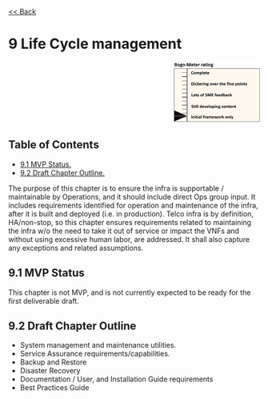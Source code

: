 [<< Back](../../ref_model)
# 9	Life Cycle management
<p align="right"><img src="../figures/bogo_ifo.png" alt="scope" title="Scope" width="35%"/></p>

## Table of Contents
* [9.1 MVP Status.](#9.1)
* [9.2 Draft Chapter Outline.](#9.2)

The purpose of this chapter is to ensure the infra is supportable / maintainable by Operations, and it should include direct Ops group input. It includes requirements identified for operation and maintenance of the infra, after it is built and deployed (i.e. in production). Telco infra is by definition, HA/non-stop, so this chapter ensures requirements related to maintaining the infra w/o the need to take it out of service or impact the VNFs and without using excessive human labor, are addressed. It shall also capture any exceptions and related assumptions.

<a name="9.1"></a>
## 9.1 MVP Status

This chapter is not MVP, and is not currently expected to be ready for the first deliverable draft.

<a name="9.2"></a>
## 9.2 Draft Chapter Outline
- System management and maintenance utilities. 
- Service Assurance requirements/capabilities.
- Backup and Restore 
- Disaster Recovery
- Documentation / User, and Installation Guide requirements 
- Best Practices Guide

